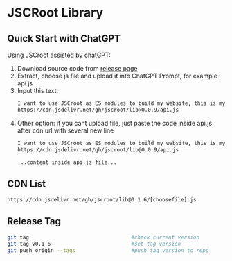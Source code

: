 # JSCRoot Library

## Quick Start with ChatGPT

Using JSCroot assisted by chatGPT:
1. Download source code from [release page](https://github.com/jscroot/lib/releases)
2. Extract, choose js file and upload it into ChatGPT Prompt, for example : api.js
3. Input this text:
   ```txt
   I want to use JSCroot as ES modules to build my website, this is my library file from:
   https://cdn.jsdelivr.net/gh/jscroot/lib@0.0.9/api.js
   ```
4. Other option: if you cant upload file, just paste the code inside api.js after cdn url with several new line
   ```txt
   I want to use JSCroot as ES modules to build my website, this is my library file from:
   https://cdn.jsdelivr.net/gh/jscroot/lib@0.0.9/api.js

   ...content inside api.js file...
   ```

## CDN List
```txt
https://cdn.jsdelivr.net/gh/jscroot/lib@0.1.6/[choosefile].js
```
## Release Tag
```sh
git tag                                 #check current version
git tag v0.1.6                          #set tag version
git push origin --tags                  #push tag version to repo
```